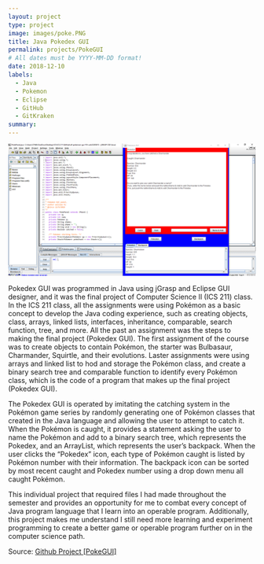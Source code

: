 ```yaml
---
layout: project
type: project
image: images/poke.PNG
title: Java Pokedex GUI
permalink: projects/PokeGUI
# All dates must be YYYY-MM-DD format!
date: 2018-12-10
labels:
  - Java
  - Pokemon
  - Eclipse 
  - GitHub
  - GitKraken
summary: 
---
```

<img class="ui floated rounded image" src="../images/pokegui.PNG">


Pokedex GUI was programmed in Java using jGrasp and Eclipse GUI designer, and it was the final project of Computer Science II (ICS 211) class. In the ICS 211 class, all the assignments were using Pokémon as a basic concept to develop the Java coding experience, such as creating objects, class, arrays, linked lists, interfaces, inheritance, comparable, search function, tree, and more. All the past an assignment was the steps to making the final project (Pokedex GUI). The first assignment of the course was to create objects to contain Pokémon, the starter was Bulbasaur, Charmander, Squirtle, and their evolutions. Laster assignments were using arrays and linked list to hod and storage the Pokémon class, and create a binary search tree and comparable function to identify every Pokémon class, which is the code of a program that makes up the final project (Pokedex GUI).

The Pokedex GUI is operated by imitating the catching system in the Pokémon game series by randomly generating one of Pokémon classes that created in the Java language and allowing the user to attempt to catch it. When the Pokémon is caught, it provides a statement asking the user to name the Pokémon and add to a binary search tree, which represents the Pokedex, and an ArrayList, which represents the user’s backpack. When the user clicks the “Pokedex” icon, each type of Pokémon caught is listed by Pokémon number with their information. The backpack icon can be sorted by most recent caught and Pokedex number using a drop down menu all caught Pokémon.

This individual project that required files I had made throughout the semester and provides an opportunity for me to combat every concept of Java program language that I learn into an operable program. Additionally, this project makes me understand I still need more learning and experiment programming to create a better game or operable program further on in the computer science path.

Source: <a href="https://github.com/ICSatKCC/a9-pokemon-gui-f18-wxh23285815/tree/develop"><i class="large github icon"></i>Github Project [PokeGUI]</a>
